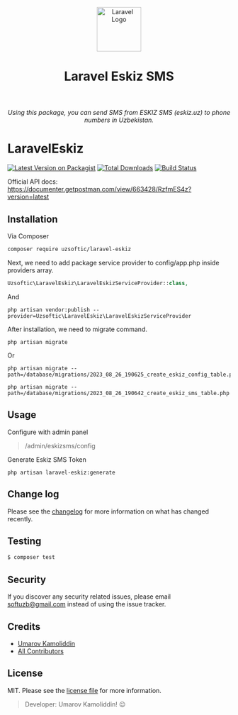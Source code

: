 <p align="center">
    <img src="https://raw.githubusercontent.com/laravel/art/master/logo-lockup/5%20SVG/2%20CMYK/1%20Full%20Color/laravel-logolockup-cmyk-red.svg" height="100px" alt="Laravel Logo">
    <h1 align="center">Laravel Eskiz SMS</h1>
    <br>
    <h6 align="center">Using this package, you can send SMS from ESKIZ SMS (eskiz.uz) to phone numbers in Uzbekistan.</h6>
</p>

# LaravelEskiz

[![Latest Version on Packagist][ico-version]][link-packagist]
[![Total Downloads][ico-downloads]][link-downloads]
[![Build Status][ico-travis]][link-travis]

Official API docs: https://documenter.getpostman.com/view/663428/RzfmES4z?version=latest

## Installation

Via Composer

``` bash
composer require uzsoftic/laravel-eskiz
```

Next, we need to add package service provider to config/app.php inside providers array.

``` php
Uzsoftic\LaravelEskiz\LaravelEskizServiceProvider::class,
```
And

```shell
php artisan vendor:publish --provider=Uzsoftic\LaravelEskiz\LaravelEskizServiceProvider
```

After installation, we need to migrate command.
```shell
php artisan migrate
```
Or
```shell
php artisan migrate --path=/database/migrations/2023_08_26_190625_create_eskiz_config_table.php
```
```shell
php artisan migrate --path=/database/migrations/2023_08_26_190642_create_eskiz_sms_table.php
```

## Usage

Configure with admin panel
> /admin/eskizsms/config

Generate Eskiz SMS Token
```shell
php artisan laravel-eskiz:generate
```



## Change log

Please see the [changelog](changelog.md) for more information on what has changed recently.

## Testing

``` bash
$ composer test
```

## Security

If you discover any security related issues, please email softuzb@gmail.com instead of using the issue tracker.

## Credits

- [Umarov Kamoliddin][link-author]
- [All Contributors][link-contributors]

## License

MIT. Please see the [license file](license.md) for more information.

[ico-version]: https://img.shields.io/packagist/v/uzsoftic/laravel-eskiz.svg?style=flat-square
[ico-downloads]: https://img.shields.io/packagist/dt/uzsoftic/laravel-eskiz.svg?style=flat-square
[ico-travis]: https://img.shields.io/travis/uzsoftic/laravel-eskiz/master.svg?style=flat-square
[ico-styleci]: https://styleci.io/repos/12345678/shield

[link-packagist]: https://packagist.org/packages/uzsoftic/laravel-eskiz
[link-downloads]: https://packagist.org/packages/uzsoftic/laravel-eskiz
[link-travis]: https://travis-ci.org/uzsoftic/laravel-eskiz
[link-styleci]: https://styleci.io/repos/12345678
[link-author]: https://github.com/uzsoftic
[link-contributors]: ../../contributors

>  Developer: Umarov Kamoliddin! :wink:
